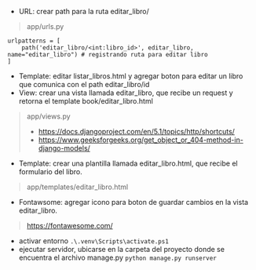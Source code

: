 * URL: crear path para la ruta editar_libro/

> app/urls.py

```
urlpatterns = [
    path('editar_libro/<int:libro_id>', editar_libro, name="editar_libro") # registrando ruta para editar libro
]
```

* Template: editar listar_libros.html y agregar boton para editar un libro que comunica con el path editar_libro/id
* View: crear una vista llamada editar_libro, que recibe un request y retorna el template book/editar_libro.html

> app/views.py
> * https://docs.djangoproject.com/en/5.1/topics/http/shortcuts/
> * https://www.geeksforgeeks.org/get_object_or_404-method-in-django-models/

* Template: crear una plantilla llamada editar_libro.html, que recibe el formulario del libro.

> app/templates/editar_libro.html 

* Fontawsome: agregar icono para boton de guardar cambios en la vista editar_libro.

> https://fontawesome.com/

* activar entorno
  `.\.venv\Scripts\activate.ps1`
* ejecutar servidor, ubicarse en la carpeta del proyecto donde se encuentra el archivo manage.py
  `python manage.py runserver`
